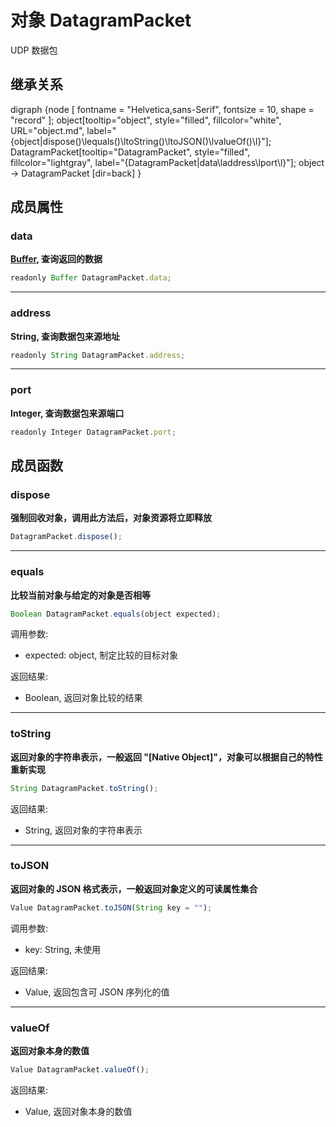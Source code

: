 # 对象 DatagramPacket
UDP 数据包

## 继承关系
<dot>digraph {node [ fontname = "Helvetica,sans-Serif", fontsize = 10, shape = "record" ];
object[tooltip="object", style="filled", fillcolor="white", URL="object.md", label="{object|dispose()\lequals()\ltoString()\ltoJSON()\lvalueOf()\l}"];
DatagramPacket[tooltip="DatagramPacket", style="filled", fillcolor="lightgray", label="{DatagramPacket|data\laddress\lport\l}"];
object -> DatagramPacket [dir=back]
}</dot>

## 成员属性
        
### data
**[Buffer](Buffer.md), 查询返回的数据**

```JavaScript
readonly Buffer DatagramPacket.data;
```

--------------------------
### address
**String, 查询数据包来源地址**

```JavaScript
readonly String DatagramPacket.address;
```

--------------------------
### port
**Integer, 查询数据包来源端口**

```JavaScript
readonly Integer DatagramPacket.port;
```

## 成员函数
        
### dispose
**强制回收对象，调用此方法后，对象资源将立即释放**

```JavaScript
DatagramPacket.dispose();
```

--------------------------
### equals
**比较当前对象与给定的对象是否相等**

```JavaScript
Boolean DatagramPacket.equals(object expected);
```

调用参数:
* expected: object, 制定比较的目标对象

返回结果:
* Boolean, 返回对象比较的结果

--------------------------
### toString
**返回对象的字符串表示，一般返回 "[Native Object]"，对象可以根据自己的特性重新实现**

```JavaScript
String DatagramPacket.toString();
```

返回结果:
* String, 返回对象的字符串表示

--------------------------
### toJSON
**返回对象的 JSON 格式表示，一般返回对象定义的可读属性集合**

```JavaScript
Value DatagramPacket.toJSON(String key = "");
```

调用参数:
* key: String, 未使用

返回结果:
* Value, 返回包含可 JSON 序列化的值

--------------------------
### valueOf
**返回对象本身的数值**

```JavaScript
Value DatagramPacket.valueOf();
```

返回结果:
* Value, 返回对象本身的数值

